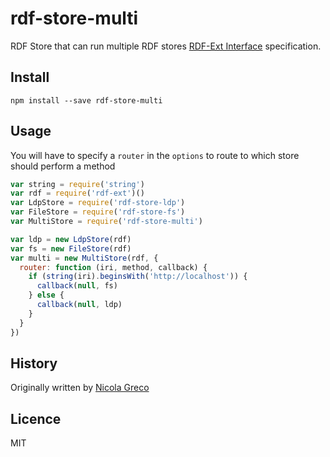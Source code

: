 # rdf-store-multi

RDF Store that can run multiple RDF stores [RDF-Ext Interface](http://bergos.github.io/rdf-ext-spec/) specification.

## Install

```
npm install --save rdf-store-multi
```

## Usage

You will have to specify a `router` in the `options` to route to which store should perform a method

``` javascript
var string = require('string')
var rdf = require('rdf-ext')()
var LdpStore = require('rdf-store-ldp')
var FileStore = require('rdf-store-fs')
var MultiStore = require('rdf-store-multi')

var ldp = new LdpStore(rdf)
var fs = new FileStore(rdf)
var multi = new MultiStore(rdf, {
  router: function (iri, method, callback) {
    if (string(iri).beginsWith('http://localhost')) {
      callback(null, fs)
    } else {
      callback(null, ldp)
    }
  }
})
```

## History

Originally written by [Nicola Greco](https://github.com/nicola)

## Licence

MIT